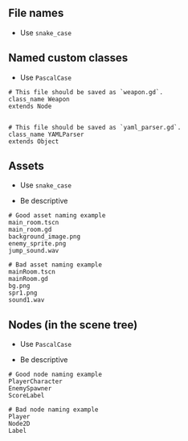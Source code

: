 ## File names
- Use `snake_case`


## Named custom classes
- Use `PascalCase`

```
# This file should be saved as `weapon.gd`.
class_name Weapon
extends Node


# This file should be saved as `yaml_parser.gd`.
class_name YAMLParser
extends Object
```


## Assets
- Use `snake_case`  

- Be descriptive

```
# Good asset naming example
main_room.tscn
main_room.gd
background_image.png
enemy_sprite.png
jump_sound.wav

# Bad asset naming example
mainRoom.tscn
mainRoom.gd
bg.png
spr1.png
sound1.wav
```


## Nodes (in the scene tree)
- Use `PascalCase`  

- Be descriptive

```
# Good node naming example
PlayerCharacter
EnemySpawner
ScoreLabel

# Bad node naming example
Player
Node2D
Label
```

